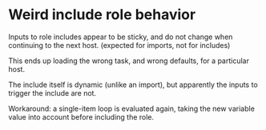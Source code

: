 # Weird include role behavior

Inputs to role includes appear to be sticky, and do not change when continuing to the next host. (expected for imports, not for includes)

This ends up loading the wrong task, and wrong defaults, for a particular host.

The include itself is dynamic (unlike an import), but apparently the inputs to trigger the include are not.

Workaround: a single-item loop is evaluated again, taking the new variable value into account before including the role.



